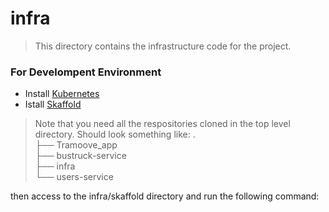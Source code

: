 # infra

> This directory contains the infrastructure code for the project.

### For Develompent Environment

- Install [Kubernetes](https://kubernetes.io/docs/tasks/tools/install-kubectl/)
- Istall [Skaffold](https://skaffold.dev/docs/install/)

> Note that you need all the respositories cloned in the top level directory.
> Should look something like:
> .  
> ├── Tramoove_app  
> ├── bustruck-service  
> ├── infra  
> └── users-service  

then access to the infra/skaffold directory and run the following command:

```bash

```
